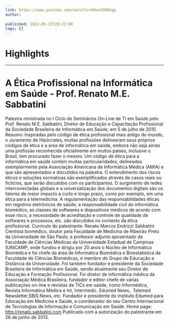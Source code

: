 ```yaml
---
link: https://www.youtube.com/watch?v=hKeeX5NKSqg
author: 
   
published: 2022-05-22T20:22:00
tags: []
---
```

# Highlights


---
# A Ética Profissional na Informática em Saúde - Prof. Renato M.E. Sabbatini
Palestra ministrada no I Ciclo de Seminários On-Line de TI em Saúde pelo Prof. Renato M.E. Sabbatini, Diretor de Educação e Capacitação Profissional da Sociedade Brasileira de Informática em Saúde, em 5 de julho de 2010. Resumo: Inspiradas pelo código de ética profissional mais antigo do mundo, o Juramento de Hipócrates, muitas profissões delinearam seus próprios códigos de ética e a área de informática em saúde, embora não seja ainda uma profissão reconhecida oficialmente em muitos países, inclusive o Brasil, tem procurado fazer o mesmo. Um código de ética para a informática em saúde contém muitas particularidades, delineadas exemplarmente pela Associação Americana de Informática Médica (AMIA) e que são apresentados e discutidos na palestra. O entendimento dos riscos éticos e soluções normativas são exemplificados através de casos reais ou fictícios, que serão discutidos com os participantes. O surgimento de redes interconectadas globais e a universalização dos documentos digitais são os fatores de maior impacto a curto e longo prazo, como por exemplo, em uma ética para a telemedicina. A regulamentação das responsabilidades éticas em registros eletrônicos de saúde, a responsabilidade civil do informática biomédico, as classes de softwares e dispositivos médicos de acordo com esse risco, a necessidade de acreditação e controle de qualidade de softwares e processos, etc. são discutidos no contexto da ética profissional. Currículo do palestrante: Renato Marcos Endrizzi Sabbatini Cientista biomédico, doutor pela Faculdade de Medicina de Ribeirão Preto da Universidade de São Paulo, e professor adjunto aposentado da Faculdade de Ciências Médicas da Universidade Estadual de Campinas (UNICAMP, onde fundou e dirigiu por 20 anos o Núcleo de Informática Biomédica e foi chefe da área de Informática Biomédica e Bioestatística da Faculdade de Ciências Biomédicas, e membro do Grupo de Educação a Distância da Universidade. Foi também fundador e presidente da Sociedade Brasileira de Informática em Saúde, sendo atualmente seu Diretor de Educação e Formação Profissional. Foi diretor de informática médica da Associação Médica Brasileira, fundador e editor-chefe de várias publicações on-line e revistas de TICs em saúde, como Informédica, Revista Informática Médica e Int, Intermedic. Edumed News,. Telemed Newsletter,SBIS News, etc. Fundador e presidente do Instituto Edumed para Educação em Medicina e Saúde, e coordenador do seu Centro Internacional de Tecnologias de Informação e Comunicação em Saúde. Home page: http://renato.sabbatini.com Publicado com a autorização do palestrante em 26 de junho de 2013.